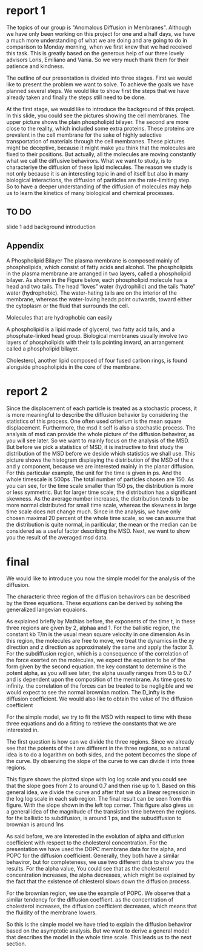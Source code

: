 
# report 1

The topics of our group is "Anomalous Diffusion in Membranes". Although we have only been working
on this project for one and a half days, we have a much more understanding of what we are doing and are going
to do in comparison to Monday morning, when we first knew that we had received this task. This is greatly 
based on the generous help of our three lovely advisors Loris, Emiliano and Vania. So we very much thank them for their
patience and kindness.

The outline of our presentation is divided into three stages.
First we would like to present the problem we want to solve.
To achieve the goals we have planned several steps.
We would like to show first the steps that we have already taken
and finally the steps still need to be done.

At the first stage, we would like to introduce the background of this project.
In this slide, you could see the pictures showing the cell membranes. The upper picture
shows the plain phospholipid bilayer. The second are more close to the reality, which
included some extra proteins. These proteins
are prevalent in the cell membrane for the sake of highly selective transportation of materials
through the cell membranes.  These pictures might be deceptive, because it might make you think
that the molecules are fixed to their positions. But actually, all the molecules are moving constantly
what we call the diffusive behavirors. 
What we want to study, is to characteriye the diffusion of these lipid molecules. The reason we study is 
not only because it is an interesting topic in and of itself but also in many biological interactions, the diffusion of pariticles
are the rate-limiting step. So to have a deeper understanding of the diffusion of molecules may help us to learn
the kinetics of many biological and chemical processes.




## TO DO
slide 1 add background introduction


## Appendix

A Phospholipid Bilayer
The plasma membrane is composed mainly of phospholipids, which consist of fatty acids and alcohol. The phospholipids in the plasma membrane are arranged in two layers, called a phospholipid bilayer. As shown in the Figure below, each phospholipid molecule has a head and two tails. The head “loves” water (hydrophilic) and the tails “hate” water (hydrophobic). The water-hating tails are on the interior of the membrane, whereas the water-loving heads point outwards, toward either the cytoplasm or the fluid that surrounds the cell.

Molecules that are hydrophobic can easily

A phospholipid is a lipid made of glycerol, two fatty acid tails, and a phosphate-linked head group. Biological membranes usually involve two layers of phospholipids with their tails pointing inward, an arrangement called a phospholipid bilayer.

Cholesterol, another lipid composed of four fused carbon rings, is found alongside phospholipids in the core of the membrane.



# report 2

Since the displacement of each particle is treated as a stochastic process, it is more meaningful to describe the diffusion behavior by considering the statistics of this process. One often used criterium is the mean square displacement. Furthermore, the msd it self is also a stochastic process. The analysis of msd can provide the whole picture of the diffusion behaviror, as you will see later. So we want to mainly focus on the analysis of the MSD. But before we pick a statistics of MSD,  it is instructive to first study the distribution of the MSD before we deside which statistics we shall use.
This picture shows the histogram displaying the distribution of the MSD of the x and y component, because we are interested mainly in the planar diffusion.  For this particular example, the unit for the time is given in ps. And the whole timescale is 500ps .The total number of particles chosen are 150. As you can see, for the time scale smaller than 150 ps, the distribution is more or less symmetric. But for larger time scale, the distribution has a significant skewness. As the average number increases, the distribution tends to be more normal distributed for small time scale, whereas the skewness in large time scale does not change much.
Since in the analysis, we have only chosen maximal 20 percent of the whole time scale, so we can assume that the distribution is quite normal, in pariticular, the mean or the median can be considered as a useful factor describing the MSD. 
Next, we want to show you the result of the averaged msd data.


# final

We would like to introduce you now the simple model for the analysis of the diffusion.

The characteric three region of the diffusion behavirors can be described by the three equations. These equations can be derived by solving the generalized langevian equaions.

As explained briefly by Mathias before, the exponents of the time t, in these three regions are given by 2, alphaa and 1. For the ballistic region, the constant kb T/m is the usual mean square velocity in one dimension As in this region, the molecules are free to move, we treat the dynamics in the xy direction and z direction as approximately the same and apply the factor 3. 
For the subdiffusion region, which is a consequence of the correlation of the force exerted on the molecules, we expect the equation to be of the form given by the second equation. the key constant to determine is the potent alpha, as you will see later, the alpha usually ranges from 0.5 to 0.7 and is dependent upon the composition of the membrane. As time goes to infinity. the correlation of the forces can be treated to be negligible and we would expect to see the normal brownian motion. The D_infty is the diffusion coefficient. We would also like to obtain the value of the diffusion coefficient

For the simple model, we try to fit the MSD with respect to time with these three equations and do a fitting to retrieve the constants that we 
are interested in.

The first question is how can we divide the three regions. Since we already see that the potents of the t are different in the three regions, so a natural idea is to do a logarithm on both sides, and the potent becomes the slope of the curve. By observing the slope of the curve to we can divide it into three regions. 

This figure shows the plotted slope with log log scale and you could see that the slope goes from 2 to around 0.7 and then rise up to 1. Based on this general idea, we divide the curve and after that we do a linear regression in the log log scale in each sub region. The final result can be seen from this figure. With the slope shown in the left top corner. This figure also gives us a general idea
of the magnitude of the transistion time between the regions. for the ballistic to subdifusion, is around 1 ps, and the subudiffusion to brownian is around 1ns

As said before, we are interested in the evolution of alpha and diffusion coefficient with respect to the cholesterol concentration. For the presentation we have used the DOPC membrane data for the alpha, and POPC  for the diffusion coefficient. Generally, they both have a similar behaviror, but for completeness, we use two different data to show you the results. 
For the alpha value, You could see that as the cholesterol concentration increases, the alpha decreases, which might be explained by the fact that the existence of chlesterol slows down the diffusion process.

For the brownian region, we use the example of POPC. We observe that a similar tendency for the diffusion coeffient. as the concentration of cholesterol increases, the diffusion coefficient decreases, which means that the fluidity of the membrane lowers.

So this is the simple model we have tried to explain the diffusion behaviror based on the asymptotic analysis. But we want to derive a general model that describes the model in the whole time scale. This leads us to the next section.